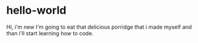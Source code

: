 # hello-world
Hi, i'm new
I'm going to eat that delicious porridge that i made myself and than i'll start learning how to code.
